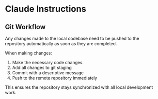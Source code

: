 # Claude Instructions

## Git Workflow
Any changes made to the local codebase need to be pushed to the repository automatically as soon as they are completed.

When making changes:
1. Make the necessary code changes
2. Add all changes to git staging
3. Commit with a descriptive message
4. Push to the remote repository immediately

This ensures the repository stays synchronized with all local development work.